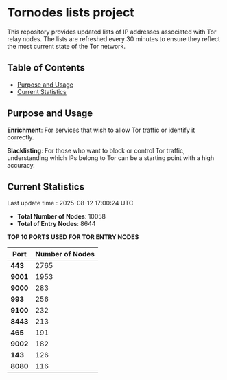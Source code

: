 # Tornodes lists project

This repository provides updated lists of IP addresses associated with Tor relay nodes. The lists are refreshed every 30 minutes to ensure they reflect the most current state of the Tor network.

## Table of Contents

- [Purpose and Usage](#purpose-and-usage)
- [Current Statistics](#current-statistics)


## Purpose and Usage

**Enrichment**: For services that wish to allow Tor traffic or identify it correctly.

**Blacklisting**: For those who want to block or control Tor traffic, understanding which IPs belong to Tor can be a starting point with a high accuracy.

## Current Statistics

Last update time : 2025-08-12 17:00:24 UTC

- **Total Number of Nodes**: 10058
- **Total of Entry Nodes**: 8644

**TOP 10 PORTS USED FOR TOR ENTRY NODES**

| **Port** | **Number of Nodes** |
|------|-----------------|
| **443**   | 2765  |
| **9001**   | 1953  |
| **9000**   | 283  |
| **993**   | 256  |
| **9100**   | 232  |
| **8443**   | 213  |
| **465**   | 191  |
| **9002**   | 182  |
| **143**   | 126  |
| **8080**   | 116  |


